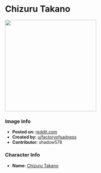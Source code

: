 # Chizuru Takano

<img src="https://raw.githubusercontent.com/shadow578/Project-Padoru/master/Padoru/tsundere-children-chizuru.png" height="300">

### Image Info
* **Posted on:**     [reddit.com](https://www.reddit.com/r/Padoru/comments/a55c3f/chizuru_takano_from_tsuredure_children/)
* **Created by:**    [u/factoryofsadness](https://github.com/shadow578/Project-Padoru/blob/master/table-of-contents/creators/ufactoryofsadness.md)
* **Contributor:**   shadow578

### Character Info
* **Name:**   [Chizuru Takano](https://myanimelist.net/character/139270)


